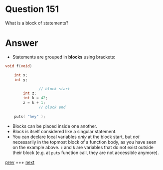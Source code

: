 
# Question 151



 What is a block of statements?


# Answer




* Statements are grouped in __blocks__ using brackets:

```c
void f(void) 

    int x;
    int y;

               // block start
        int z;
        int k = 42;
        z = k + 1; 
               // block end
    
    puts( "hey" );

```

* Blocks can be placed inside one another. 
* Block is itself considered like a singular statement. 
* You can declare local variables _only_ at the block start, but _not_ necessarily in the topmost block of a function body, as you have seen on the example above. `z` and `k` are variables
that do not exist outside their block (e.g. at `puts` function call, they are not accessible anymore).


[prev](150.md) +++ [next](152.md)
